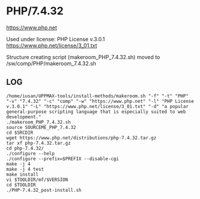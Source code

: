 PHP/7.4.32
========================

<https://www.php.net>

Used under license:
PHP License v.3.0.1
<https://www.php.net/license/3_01.txt>

Structure creating script (makeroom_PHP_7.4.32.sh) moved to /sw/comp/PHP/makeroom_7.4.32.sh

LOG
---

    /home/iusan/UPPMAX-tools/install-methods/makeroom.sh "-f" "-t" "PHP" "-v" "7.4.32" "-c" "comp" "-w" "https://www.php.net" "-l" "PHP License v.3.0.1" "-L" "https://www.php.net/license/3_01.txt" "-d" "a popular general-purpose scripting language that is especially suited to web development."
    ./makeroom_PHP_7.4.32.sh
    source SOURCEME_PHP_7.4.32
    cd $SRCDIR
    wget https://www.php.net/distributions/php-7.4.32.tar.gz
    tar xf php-7.4.32.tar.gz
    cd php-7.4.32/
    ./configure --help
    ./configure --prefix=$PREFIX --disable-cgi
    make -j 4
    make -j 4 test
    make install
    vi $TOOLDIR/mf/$VERSION
    cd $TOOLDIR
    ./PHP-7.4.32_post-install.sh
